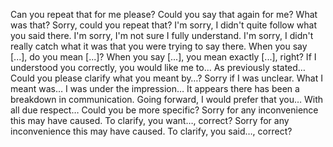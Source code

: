 Can you repeat that for me please?
Could you say that again for me?
What was that?
Sorry, could you repeat that?
I'm sorry, I didn't quite follow what you said there.
I'm sorry, I'm not sure I fully understand.
I'm sorry, I didn't really catch what it was that you were trying to say there.
When you say [...], do you mean [...]?
When you say [...], you mean exactly [...], right?
If I understood you correctly, you would like me to...
As previously stated…
Could you please clarify what you meant by…?
Sorry if I was unclear. What I meant was…
I was under the impression…
It appears there has been a breakdown in communication.
Going forward, I would prefer that you…
With all due respect…
Could you be more specific?
Sorry for any inconvenience this may have caused. To clarify, you want…, correct?
Sorry for any inconvenience this may have caused. To clarify, you said…, correct?